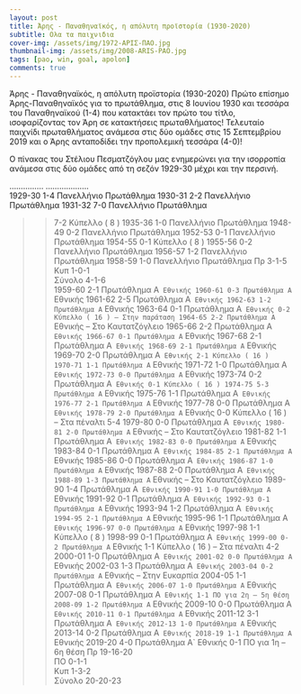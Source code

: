 ```yaml
---
layout: post
title: Άρης - Παναθηναϊκός, η απόλυτη προϊστορία (1930-2020)
subtitle: Ολα τα παιχνιδια
cover-img: /assets/img/1972-ΑΡΙΣ-ΠΑΟ.jpg
thumbnail-img: /assets/img/2008-ARIS-PAO.jpg    
tags: [pao, win, goal, apolon]
comments: true
---
```


Άρης - Παναθηναϊκός, η απόλυτη προϊστορία (1930-2020)
Πρώτο επίσημο Άρης-Παναθηναϊκός για το πρωτάθλημα, στις 8 Ιουνίου 1930 και τεσσάρα του Παναθηναϊκού (1-4) που κατακτάει τον πρώτο του τίτλο, ισοφαρίζοντας τον Άρη σε κατακτήσεις πρωταθλήματος! Τελευταίο παιχνίδι πρωταθλήματος ανάμεσα στις δύο ομάδες στις 15 Σεπτεμβρίου 2019 και ο Άρης ανταποδίδει την προπολεμική τεσσάρα (4-0)!

Ο πίνακας του Στέλιου Πεσματζόγλου μας ενημερώνει για την ισορροπία ανάμεσα στις δύο ομάδες από τη σεζόν 1929-30 μέχρι και την περσινή. 

……………	………….……	 
1929-30	1-4	Πανελλήνιο Πρωτάθλημα
1930-31	2-2	Πανελλήνιο Πρωτάθλημα
1931-32	7-0	Πανελλήνιο Πρωτάθλημα
>> 	7-2	Κύπελλο ( 8 )
1935-36	1-0	Πανελλήνιο Πρωτάθλημα
1948-49	0-2	Πανελλήνιο Πρωτάθλημα
1952-53	0-1	Πανελλήνιο Πρωτάθλημα
1954-55	0-1	Κύπελλο ( 8 )
1955-56	0-2	Πανελλήνιο Πρωτάθλημα
1956-57	1-2	Πανελλήνιο Πρωτάθλημα
1958-59	1-0	Πανελλήνιο Πρωτάθλημα
Πρ	3-1-5	
Κυπ	1-0-1	
Σύνολο	4-1-6	 
1959-60	2-1	Πρωτάθλημα Α` Εθνικής
1960-61	0-3	Πρωτάθλημα Α` Εθνικής
1961-62	2-5	Πρωτάθλημα Α` Εθνικής
1962-63	1-2	Πρωτάθλημα Α` Εθνικής
1963-64	0-1	Πρωτάθλημα Α` Εθνικής
>> 	0-2	Κύπελλο ( 16 ) – Στην παράταση
1964-65	2-2	Πρωτάθλημα Α` Εθνικής – Στο Καυτατζόγλειο
1965-66	2-2	Πρωτάθλημα Α` Εθνικής
1966-67	0-1	Πρωτάθλημα Α` Εθνικής
1967-68	2-1	Πρωτάθλημα Α` Εθνικής
1968-69	2-1	Πρωτάθλημα Α` Εθνικής
1969-70	2-0	Πρωτάθλημα Α` Εθνικής
>> 	2-1	Κύπελλο ( 16 )
1970-71	1-1	Πρωτάθλημα Α` Εθνικής
1971-72	1-0	Πρωτάθλημα Α` Εθνικής
1972-73	0-0	Πρωτάθλημα Α` Εθνικής
1973-74	0-2	Πρωτάθλημα Α` Εθνικής
>> 	0-1	Κύπελλο ( 16 )
1974-75	5-3	Πρωτάθλημα Α` Εθνικής
1975-76	1-1	Πρωτάθλημα Α` Εθνικής
1976-77	2-1	Πρωτάθλημα Α` Εθνικής
1977-78	0-0	Πρωτάθλημα Α` Εθνικής
1978-79	2-0	Πρωτάθλημα Α` Εθνικής
>> 	0-0	Κύπελλο ( 16 ) – Στα πέναλτι 5-4
1979-80	0-0	Πρωτάθλημα Α` Εθνικής
1980-81	2-0	Πρωτάθλημα Α` Εθνικής – Στο Καυτατζόγλειο
1981-82	1-1	Πρωτάθλημα Α` Εθνικής
1982-83	0-0	Πρωτάθλημα Α` Εθνικής
1983-84	0-1	Πρωτάθλημα Α` Εθνικής
1984-85	2-1	Πρωτάθλημα Α` Εθνικής
1985-86	0-0	Πρωτάθλημα Α` Εθνικής
1986-87	1-0	Πρωτάθλημα Α` Εθνικής
1987-88	2-0	Πρωτάθλημα Α` Εθνικής
1988-89	1-3	Πρωτάθλημα Α` Εθνικής – Στο Καυτατζόγλειο
1989-90	1-4	Πρωτάθλημα Α` Εθνικής
1990-91	1-0	Πρωτάθλημα Α` Εθνικής
1991-92	0-1	Πρωτάθλημα Α` Εθνικής
1992-93	0-1	Πρωτάθλημα Α` Εθνικής
1993-94	1-2	Πρωτάθλημα Α` Εθνικής
1994-95	2-1	Πρωτάθλημα Α` Εθνικής
1995-96	1-1	Πρωτάθλημα Α` Εθνικής
1996-97	0-0	Πρωτάθλημα Α` Εθνικής
1997-98	1-1	Κύπελλο ( 8 )
1998-99	0-1	Πρωτάθλημα Α` Εθνικής
1999-00	0-2	Πρωτάθλημα Α` Εθνικής
>> 	1-1	Κύπελλο ( 16 ) – Στα πέναλτι 4-2
2000-01	1-0	Πρωτάθλημα Α` Εθνικής
2001-02	0-0	Πρωτάθλημα Α` Εθνικής
2002-03	1-3	Πρωτάθλημα Α` Εθνικής
2003-04	0-2	Πρωτάθλημα Α` Εθνικής – Στην Ευκαρπία
2004-05	1-1	Πρωτάθλημα Α` Εθνικής
2006-07	1-0	Πρωτάθλημα Α` Εθνικής
2007-08	0-1	Πρωτάθλημα Α` Εθνικής
>> 	1-1	ΠΟ για 2η – 5η θέση
2008-09	1-2	Πρωτάθλημα Α` Εθνικής
2009-10	0-0	Πρωτάθλημα Α` Εθνικής
2010-11	0-1	Πρωτάθλημα Α` Εθνικής
2011-12	3-1	Πρωτάθλημα Α` Εθνικής
2012-13	1-0	Πρωτάθλημα Α` Εθνικής
2013-14	0-2	Πρωτάθλημα Α` Εθνικής
2018-19	1-1	Πρωτάθλημα Α` Εθνικής
2019-20	4-0	Πρωτάθλημα Α` Εθνικής
>> 	0-1	ΠΟ για 1η – 6η θέση
Πρ	19-16-20	
ΠΟ	0-1-1	
Κυπ	1-3-2	
Σύνολο	20-20-23
